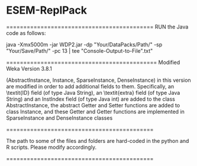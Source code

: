 # ESEM-ReplPack


===========================================
RUN the Java code as follows: 

java -Xmx5000m -jar WDP2.jar -dp "Your/DataPacks/Path/" -sp "Your/Save/Path/" -pc 13 | tee "Console-Output-to-File".txt"


============================================
Modified Weka Version 3.8.1

(AbstractInstance, Instance, SparseInstance, DenseInstance) in this version are modified in order to add additional fields to them. Specifically, an \textit{ID} field (of type Java String), an \textit{extra} field (of type Java String) and an InstIndex field (of type Java int) are added to the class AbstractInstance, the abstract Getter and Setter functions are added to class Instance, and these Getter and Getter functions are implemented in SparseInstance and DenseInstance classes


===========================================

The path to some of the files and folders are hard-coded in the python and R scripts. Please modify accordingly.

===========================================
